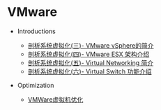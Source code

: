 # VMware

* Introductions
  * [剖析系统虚拟化(三)- VMware vSphere的简介](http://blog.chinaunix.net/uid-18933439-id-2808728.html)
  * [剖析系统虚拟化(四)- VMware ESX 架构介绍](http://blog.chinaunix.net/uid-18933439-id-2808729.html)
  * [剖析系统虚拟化(五)- Virtual Networking 简介](http://blog.chinaunix.net/uid-18933439-id-2808730.html)
  * [剖析系统虚拟化(六)- Virtual Switch 功能介绍](http://blog.chinaunix.net/uid-18933439-id-2808731.html)

* Optimization
  * [VMWare虚拟机优化](http://blog.chinaunix.net/uid-18933439-id-2808732.html)